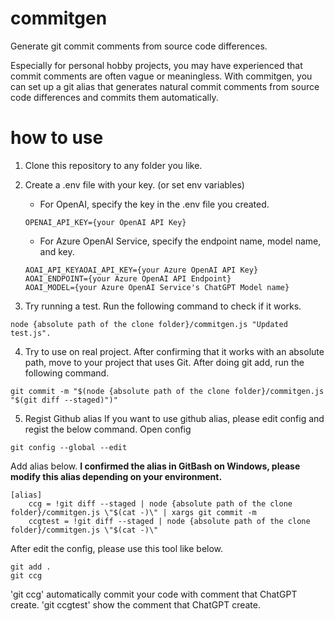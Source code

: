 # commitgen
Generate git commit comments from source code differences.

Especially for personal hobby projects, you may have experienced that commit comments are often vague or meaningless. With commitgen, you can set up a git alias that generates natural commit comments from source code differences and commits them automatically.

# how to use
1. Clone this repository to any folder you like.
   
2. Create a .env file with your key. (or set env variables)
	- For OpenAI, specify the key in the .env file you created.
	```:.env
	OPENAI_API_KEY={your OpenAI API Key}
	```
	- For Azure OpenAI Service, specify the endpoint name, model name, and key.
	```:.env
	AOAI_API_KEYAOAI_API_KEY={your Azure OpenAI API Key}
	AOAI_ENDPOINT={your Azure OpenAI API Endpoint}
	AOAI_MODEL={your Azure OpenAI Service's ChatGPT Model name}
	```

3. Try running a test. Run the following command to check if it works.
```
node {absolute path of the clone folder}/commitgen.js "Updated test.js".
```

4. Try to use on real project.
After confirming that it works with an absolute path, move to your project that uses Git. After doing git add, run the following command.
```
git commit -m "$(node {absolute path of the clone folder}/commitgen.js "$(git diff --staged)")"
```

5. Regist Github alias
If you want to use github alias, please edit config and regist the below command.
Open config
```
git config --global --edit
```
Add alias below.
**I confirmed the alias in GitBash on Windows, please modify this alias depending on your environment.**
```
[alias]
	ccg = !git diff --staged | node {absolute path of the clone folder}/commitgen.js \"$(cat -)\" | xargs git commit -m
	ccgtest = !git diff --staged | node {absolute path of the clone folder}/commitgen.js \"$(cat -)\"
```
After edit the config, please use this tool like below.
```
git add .
git ccg
```
'git ccg' automatically commit your code with comment that ChatGPT create.
'git ccgtest' show the comment that ChatGPT create.